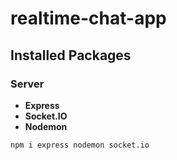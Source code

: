 # realtime-chat-app

## Installed Packages

### Server

- **Express**
- **Socket.IO**
- **Nodemon**

`npm i express nodemon socket.io`
